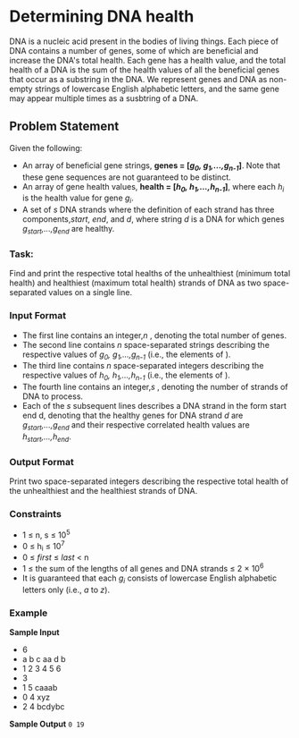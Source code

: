 # Determining DNA health

DNA is a nucleic acid present in the bodies of living things. Each piece of DNA contains a number of genes, some of which are beneficial and increase the DNA's total health. Each gene has a health value, and the total health of a DNA is the sum of the health values of all the beneficial genes that occur as a substring in the DNA. We represent genes and DNA as non-empty strings of lowercase English alphabetic letters, and the same gene may appear multiple times as a susbtring of a DNA.

## Problem Statement

Given the following:

- An array of beneficial gene strings, **genes = [*g<sub>0</sub>, g<sub>1</sub>,...,g<sub>n-1</sub>*]**. Note that these gene sequences are not guaranteed to be distinct.
- An array of gene health values, **health = [*h<sub>0</sub>, h<sub>1</sub>,...,h<sub>n-1</sub>*]**, where each *h<sub>i</sub>*  is the health value for gene *g<sub>i</sub>*.
- A set of *s* DNA strands where the definition of each strand has three components,*start*, *end*, and *d*, where string *d* is a DNA for which genes *g<sub>start</sub>,...,g<sub>end</sub>*  are healthy.


### Task:

Find and print the respective total healths of the unhealthiest (minimum total health) and healthiest (maximum total health) strands of DNA as two space-separated values on a single line.

### Input Format

- The first line contains an integer,*n* , denoting the total number of genes.
- The second line contains *n* space-separated strings describing the respective values of *g<sub>0</sub>, g<sub>1</sub>,...,g<sub>n-1</sub>* (i.e., the elements of ).
- The third line contains *n* space-separated integers describing the respective values of *h<sub>0</sub>, h<sub>1</sub>,...,h<sub>n-1</sub>* (i.e., the elements of ).
- The fourth line contains an integer,*s* , denoting the number of strands of DNA to process.
- Each of the *s* subsequent lines describes a DNA strand in the form start end d, denoting that the healthy genes for DNA strand *d* are *g<sub>start</sub>,...,g<sub>end</sub>* and their respective correlated health values are *h<sub>start</sub>,...,h<sub>end</sub>*.

### Output Format

Print two space-separated integers describing the respective total health of the unhealthiest and the healthiest strands of DNA.

### Constraints

- 1 ≤ n, s ≤ 10<sup>5</sup>
- 0 ≤ h<sub>i</sub> ≤ 10<sup>7</sup>
- 0 ≤ *first* ≤ *last* < n
- 1 ≤ the sum of the lengths of all genes and DNA strands ≤ 2 × 10<sup>6</sup>
- It is guaranteed that each *g<sub>i</sub>* consists of lowercase English alphabetic letters only (i.e., *a* to *z*).

### Example

**Sample Input**

- 6
- a b c aa d b
- 1 2 3 4 5 6
- 3
- 1 5 caaab
- 0 4 xyz
- 2 4 bcdybc

**Sample Output**
`
0 19
`